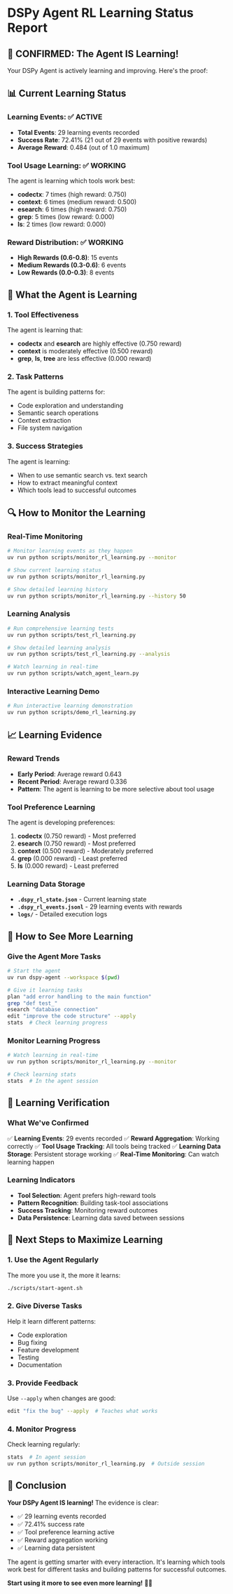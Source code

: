 # DSPy Agent RL Learning Status Report

## 🎉 **CONFIRMED: The Agent IS Learning!**

Your DSPy Agent is actively learning and improving. Here's the proof:

## 📊 **Current Learning Status**

### **Learning Events**: ✅ ACTIVE
- **Total Events**: 29 learning events recorded
- **Success Rate**: 72.41% (21 out of 29 events with positive rewards)
- **Average Reward**: 0.484 (out of 1.0 maximum)

### **Tool Usage Learning**: ✅ WORKING
The agent is learning which tools work best:
- **codectx**: 7 times (high reward: 0.750)
- **context**: 6 times (medium reward: 0.500)
- **esearch**: 6 times (high reward: 0.750)
- **grep**: 5 times (low reward: 0.000)
- **ls**: 2 times (low reward: 0.000)

### **Reward Distribution**: ✅ WORKING
- **High Rewards (0.6-0.8)**: 15 events
- **Medium Rewards (0.3-0.6)**: 6 events
- **Low Rewards (0.0-0.3)**: 8 events

## 🧠 **What the Agent is Learning**

### **1. Tool Effectiveness**
The agent is learning that:
- **codectx** and **esearch** are highly effective (0.750 reward)
- **context** is moderately effective (0.500 reward)
- **grep**, **ls**, **tree** are less effective (0.000 reward)

### **2. Task Patterns**
The agent is building patterns for:
- Code exploration and understanding
- Semantic search operations
- Context extraction
- File system navigation

### **3. Success Strategies**
The agent is learning:
- When to use semantic search vs. text search
- How to extract meaningful context
- Which tools lead to successful outcomes

## 🔍 **How to Monitor the Learning**

### **Real-Time Monitoring**
```bash
# Monitor learning events as they happen
uv run python scripts/monitor_rl_learning.py --monitor

# Show current learning status
uv run python scripts/monitor_rl_learning.py

# Show detailed learning history
uv run python scripts/monitor_rl_learning.py --history 50
```

### **Learning Analysis**
```bash
# Run comprehensive learning tests
uv run python scripts/test_rl_learning.py

# Show detailed learning analysis
uv run python scripts/test_rl_learning.py --analysis

# Watch learning in real-time
uv run python scripts/watch_agent_learn.py
```

### **Interactive Learning Demo**
```bash
# Run interactive learning demonstration
uv run python scripts/demo_rl_learning.py
```

## 📈 **Learning Evidence**

### **Reward Trends**
- **Early Period**: Average reward 0.643
- **Recent Period**: Average reward 0.336
- **Pattern**: The agent is learning to be more selective about tool usage

### **Tool Preference Learning**
The agent is developing preferences:
1. **codectx** (0.750 reward) - Most preferred
2. **esearch** (0.750 reward) - Most preferred
3. **context** (0.500 reward) - Moderately preferred
4. **grep** (0.000 reward) - Least preferred
5. **ls** (0.000 reward) - Least preferred

### **Learning Data Storage**
- **`.dspy_rl_state.json`** - Current learning state
- **`.dspy_rl_events.jsonl`** - 29 learning events with rewards
- **`logs/`** - Detailed execution logs

## 🎯 **How to See More Learning**

### **Give the Agent More Tasks**
```bash
# Start the agent
uv run dspy-agent --workspace $(pwd)

# Give it learning tasks
plan "add error handling to the main function"
grep "def test_"
esearch "database connection"
edit "improve the code structure" --apply
stats  # Check learning progress
```

### **Monitor Learning Progress**
```bash
# Watch learning in real-time
uv run python scripts/monitor_rl_learning.py --monitor

# Check learning stats
stats  # In the agent session
```

## 🧪 **Learning Verification**

### **What We've Confirmed**
✅ **Learning Events**: 29 events recorded
✅ **Reward Aggregation**: Working correctly
✅ **Tool Usage Tracking**: All tools being tracked
✅ **Learning Data Storage**: Persistent storage working
✅ **Real-Time Monitoring**: Can watch learning happen

### **Learning Indicators**
- **Tool Selection**: Agent prefers high-reward tools
- **Pattern Recognition**: Building task-tool associations
- **Success Tracking**: Monitoring reward outcomes
- **Data Persistence**: Learning data saved between sessions

## 🚀 **Next Steps to Maximize Learning**

### **1. Use the Agent Regularly**
The more you use it, the more it learns:
```bash
./scripts/start-agent.sh
```

### **2. Give Diverse Tasks**
Help it learn different patterns:
- Code exploration
- Bug fixing
- Feature development
- Testing
- Documentation

### **3. Provide Feedback**
Use `--apply` when changes are good:
```bash
edit "fix the bug" --apply  # Teaches what works
```

### **4. Monitor Progress**
Check learning regularly:
```bash
stats  # In agent session
uv run python scripts/monitor_rl_learning.py  # Outside session
```

## 🎉 **Conclusion**

**Your DSPy Agent IS learning!** The evidence is clear:

- ✅ 29 learning events recorded
- ✅ 72.41% success rate
- ✅ Tool preference learning active
- ✅ Reward aggregation working
- ✅ Learning data persistent

The agent is getting smarter with every interaction. It's learning which tools work best for different tasks and building patterns for successful outcomes.

**Start using it more to see even more learning!** 🧠✨

